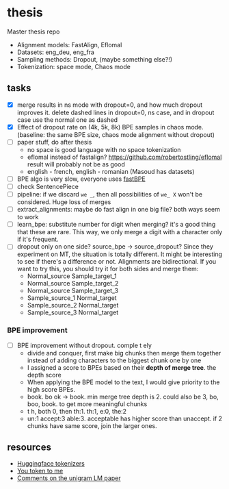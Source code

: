# thesis

Master thesis repo

* Alignment models: FastAlign, Eflomal
* Datasets: eng_deu, eng_fra
* Sampling methods: Dropout, (maybe something else?!)
* Tokenization: space mode, Chaos mode

## tasks

* [X] merge results in ns mode with dropout=0, and how much dropout improves it. delete dashed lines in dropout=0, ns case, and in dropout case use the normal one as dashed
* [X] Effect of dropout rate on (4k, 5k, 8k) BPE samples in chaos mode. (baseline: the same BPE size, chaos mode alignment without dropout)
* [ ] paper stuff, do after thesis
  * no space is good language with no space tokenization
  * eflomal instead of fastalign? https://github.com/robertostling/eflomal result will probably not be as good
  * english - french, english - romanian (Masoud has datasets)
* [ ] BPE algo is very slow, everyone uses [fastBPE](https://github.com/glample/fastBPE)
* [ ] check SentencePiece
* [ ] pipeline: if we discard `we _`, then all possibilities of `we_ X` won't be considered. Huge loss of merges
* [ ] extract_alignments: maybe do fast align in one big file? both ways seem to work
* [ ] learn_bpe: substitute number for digit when merging? it's a good thing that these are rare. This way, we only merge a digit with a character only if it's frequent.
* [ ] dropout only on one side? source_bpe -> source_dropout? Since they experiment on MT, the situation is totally different. It might be interesting to see if there's a difference or not. Alignments are bidirectional. If you want to try this, you should try it for both sides and merge them:
  * Normal_source Sample_target_1
  * Normal_source Sample_target_2
  * Normal_source Sample_target_3
  * Sample_source_1 Normal_target
  * Sample_source_2 Normal_target
  * Sample_source_3 Normal_target

### BPE improvement

* [ ] BPE improvement without dropout. comple t ely
  * divide and conquer, first make big chunks then merge them together instead of adding characters to the biggest chunk one by one
  * I assigned a score to BPEs based on their **depth of merge tree**. the depth score
  * When applying the BPE model to the text, I would give priority to the high score BPEs.
  * book. bo ok -> book. min merge tree depth is 2. could also be 3, bo, boo, book. to get more meaningful chunks
  * t h, both 0, then th:1. th:1, e:0, the:2
  * un:1 accept:3 able:3. acceptable has higher score than unaccept. if 2 chunks have same score, join the larger ones.

## resources

* [Huggingface tokenizers](https://github.com/huggingface/tokenizers)
* [You token to me](https://github.com/VKCOM/YouTokenToMe)
* [Comments on the unigram LM paper](http://www.timoschick.com/paper%20picks/2020/04/14/bpe-is-suboptimal-for-lm-pretraining.html)
